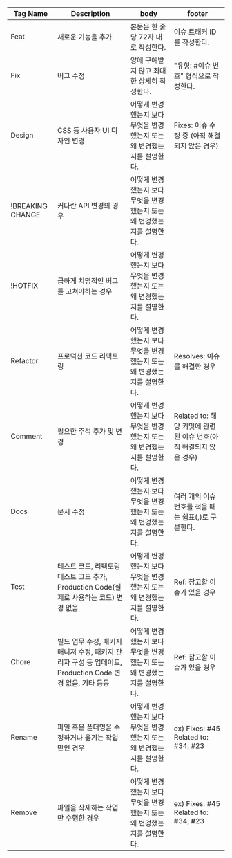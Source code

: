 
| Tag Name         | Description                                                           | body                                     | footer                                      |
| ---------------- | --------------------------------------------------------------------- | ---------------------------------------- | ------------------------------------------- |
| Feat             | 새로운 기능을 추가                                                            | 본문은 한 줄당 72자 내로 작성한다.                    | 이슈 트래커 ID를 작성한다.                            |
| Fix              | 버그 수정                                                                 | 양에 구애받지 않고 최대한 상세히 작성한다.                 | "유형: #이슈 번호" 형식으로 작성한다.                     |
| Design           | CSS 등 사용자 UI 디자인 변경                                                   | 어떻게 변경했는지 보다 무엇을 변경했는지 또는 왜 변경했는지를 설명한다. | Fixes: 이슈 수정 중 (아직 해결되지 않은 경우)              |
| !BREAKING CHANGE | 커다란 API 변경의 경우                                                        | 어떻게 변경했는지 보다 무엇을 변경했는지 또는 왜 변경했는지를 설명한다. |                                             |
| !HOTFIX          | 급하게 치명적인 버그를 고쳐야하는 경우                                                 | 어떻게 변경했는지 보다 무엇을 변경했는지 또는 왜 변경했는지를 설명한다. |                                             |
| Refactor         | 프로덕션 코드 리팩토링                                                          | 어떻게 변경했는지 보다 무엇을 변경했는지 또는 왜 변경했는지를 설명한다. | Resolves: 이슈를 해결한 경우                        |
| Comment          | 필요한 주석 추가 및 변경                                                        | 어떻게 변경했는지 보다 무엇을 변경했는지 또는 왜 변경했는지를 설명한다. | Related to: 해당 커밋에 관련된 이슈 번호(아직 해결되지 않은 경우) |
| Docs             | 문서 수정                                                                 | 어떻게 변경했는지 보다 무엇을 변경했는지 또는 왜 변경했는지를 설명한다. | 여러 개의 이슈 번호를 적을 때는 쉼표(,)로 구분한다.             |
| Test             | 테스트 코드, 리펙토링 테스트 코드 추가, Production Code(실제로 사용하는 코드) 변경 없음            | 어떻게 변경했는지 보다 무엇을 변경했는지 또는 왜 변경했는지를 설명한다. | Ref: 참고할 이슈가 있을 경우                          |
| Chore            | 빌드 업무 수정, 패키지 매니저 수정, 패키지 관리자 구성 등 업데이트, Production Code 변경 없음, 기타 등등 | 어떻게 변경했는지 보다 무엇을 변경했는지 또는 왜 변경했는지를 설명한다. | Ref: 참고할 이슈가 있을 경우                          |
| Rename           | 파일 혹은 폴더명을 수정하거나 옮기는 작업만인 경우                                          | 어떻게 변경했는지 보다 무엇을 변경했는지 또는 왜 변경했는지를 설명한다. | ex) Fixes: #45 Related to: #34, #23         |
| Remove           | 파일을 삭제하는 작업만 수행한 경우                                                   | 어떻게 변경했는지 보다 무엇을 변경했는지 또는 왜 변경했는지를 설명한다. | ex) Fixes: #45 Related to: #34, #23         |



